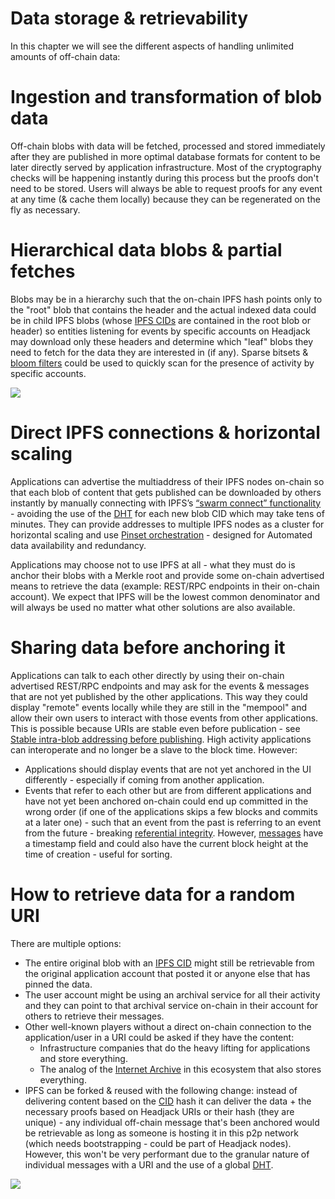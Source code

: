 # Data storage & retrievability

In this chapter we will see the different aspects of handling unlimited amounts of off-chain data:

<!-- toc -->

# Ingestion and transformation of blob data

Off-chain blobs with data will be fetched, processed and stored immediately after they are published in more optimal database formats for content to be later directly served by application infrastructure. Most of the cryptography checks will be happening instantly during this process but the proofs don't need to be stored. Users will always be able to request proofs for any event at any time (& cache them locally) because they can be regenerated on the fly as necessary.

# Hierarchical data blobs & partial fetches

Blobs may be in a hierarchy such that the on-chain IPFS hash points only to the "root" blob that contains the header and the actual indexed data could be in child IPFS blobs (whose [IPFS CIDs](https://docs.ipfs.io/concepts/content-addressing/) are contained in the root blob or header) so entities listening for events by specific accounts on Headjack may download only these headers and determine which "leaf" blobs they need to fetch for the data they are interested in (if any). Sparse bitsets & [bloom filters](https://en.wikipedia.org/wiki/Bloom_filter) could be used to quickly scan for the presence of activity by specific accounts.

<img src="images/root_child_blob_separation.png"/>

# Direct IPFS connections & horizontal scaling

Applications can advertise the multiaddress of their IPFS nodes on-chain so that each blob of content that gets published can be downloaded by others instantly by manually connecting with IPFS’s [“swarm connect” functionality](https://medium.com/pinata/speeding-up-ipfs-pinning-through-swarm-connections-b509b1471986) - avoiding the use of the [DHT](https://en.wikipedia.org/wiki/Distributed_hash_table) for each new blob CID which may take tens of minutes. They can provide addresses to multiple IPFS nodes as a cluster for horizontal scaling and use [Pinset orchestration](https://ipfscluster.io/) - designed for Automated data availability and redundancy.

Applications may choose not to use IPFS at all - what they must do is anchor their blobs with a Merkle root and provide some on-chain advertised means to retrieve the data (example: REST/RPC endpoints in their on-chain account). We expect that IPFS will be the lowest common denominator and will always be used no matter what other solutions are also available.

# Sharing data before anchoring it

Applications can talk to each other directly by using their on-chain advertised REST/RPC endpoints and may ask for the events & messages that are not yet published by the other applications. This way they could display "remote" events locally while they are still in the "mempool" and allow their own users to interact with those events from other applications. This is possible because URIs are stable even before publication - see [Stable intra-blob addressing before publishing](blobs_and_uris.md#stable-intra-blob-addressing-before-publishing). High activity applications can interoperate and no longer be a slave to the block time. However:

- Applications should display events that are not yet anchored in the UI differently - especially if coming from another application.
- Events that refer to each other but are from different applications and have not yet been anchored on-chain could end up committed in the wrong order (if one of the applications skips a few blocks and commits at a later one) - such that an event from the past is referring to an event from the future - breaking [referential integrity](https://en.wikipedia.org/wiki/Referential_integrity). However, [messages](messages.md) have a timestamp field and could also have the current block height at the time of creation - useful for sorting.

# How to retrieve data for a random URI

There are multiple options:

<!-- TODO:
"The user account might be using an archival service for all their activity and they can point to that archival service on-chain in their account for others to retrieve their messages." ===> SHOULD BE ALSO ABLE TO ASK THE IDM OF THE USER !!! -->

- The entire original blob with an [IPFS CID](https://docs.ipfs.io/concepts/content-addressing/) might still be retrievable from the original application account that posted it or anyone else that has pinned the data.
- The user account might be using an archival service for all their activity and they can point to that archival service on-chain in their account for others to retrieve their messages.
- Other well-known players without a direct on-chain connection to the application/user in a URI could be asked if they have the content:
    - Infrastructure companies that do the heavy lifting for applications and store everything.
    - The analog of the [Internet Archive](https://en.wikipedia.org/wiki/Internet_Archive) in this ecosystem that also stores everything.
- IPFS can be forked & reused with the following change: instead of delivering content based on the [CID](https://docs.ipfs.tech/concepts/content-addressing/) hash it can deliver the data + the necessary proofs based on Headjack URIs or their hash (they are unique) - any individual off-chain message that's been anchored would be retrievable as long as someone is hosting it in this p2p network (which needs bootstrapping - could be part of Headjack nodes). However, this won't be very performant due to the granular nature of individual messages with a URI and the use of a global [DHT](https://en.wikipedia.org/wiki/Distributed_hash_table).


<div style={{textAlign: "center"}}>
    <img src="images/meme_we_are_not_the_same_addressability_vs_storage.jpg"/>
</div>

<!-- you deal with storage and retrievability of data
I address data
permanently
and allow for
storage and
location to
change
we are not the same
https://imgflip.com/memegenerator/342785297/Gus-Fring-we-are-not-the-same -->
